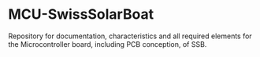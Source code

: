 # MCU-SwissSolarBoat
 Repository for documentation, characteristics and all required elements for the Microcontroller board, including PCB conception, of SSB.
